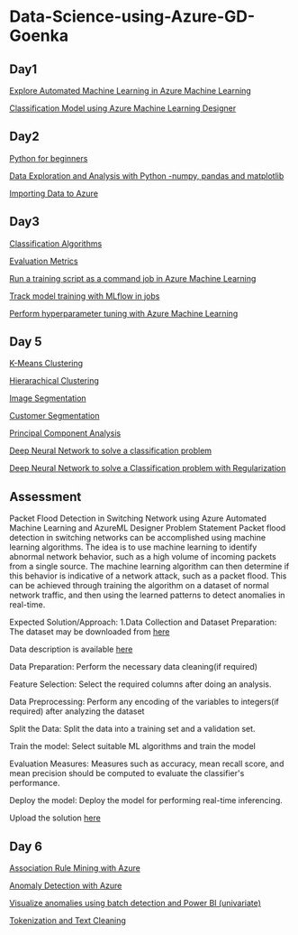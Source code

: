 # Data-Science-using-Azure-GD-Goenka
## Day1

[Explore Automated Machine Learning in Azure Machine Learning](https://microsoftlearning.github.io/mslearn-ai-fundamentals/Instructions/Labs/01-machine-learning.html)

[Classification Model using Azure Machine Learning Designer](https://microsoftlearning.github.io/AI-900-AIFundamentals/instructions/02b-create-classification-model.html)

## Day2

[Python for beginners](https://learn.microsoft.com/en-us/training/paths/beginner-python/)

[Data Exploration and Analysis with Python -numpy, pandas and matplotlib](https://learn.microsoft.com/en-us/training/modules/explore-analyze-data-with-python/)

[Importing Data to Azure](https://learn.microsoft.com/en-us/training/modules/make-data-available-azure-machine-learning/)

## Day3
[Classification Algorithms](https://github.com/dravidshankar/Data-Science-using-Azure-GD-Goenka/blob/main/Classification-Algorithms.ipynb)

[Evaluation Metrics](https://learn.microsoft.com/en-us/training/modules/fundamentals-machine-learning/5-binary-classification)

[Run a training script as a command job in Azure Machine Learning](https://learn.microsoft.com/en-us/training/modules/run-training-script-command-job-azure-machine-learning/)

[Track model training with MLflow in jobs](https://learn.microsoft.com/en-us/training/modules/train-models-training-mlflow-jobs/)

[Perform hyperparameter tuning with Azure Machine Learning](https://learn.microsoft.com/en-us/training/modules/perform-hyperparameter-tuning-azure-machine-learning-pipelines/)

## Day 5

[K-Means Clustering](https://github.com/dravidshankar/Data-Science-using-Azure-GD-Goenka/blob/main/K_Means_Clustering.ipynb)

[Hierarachical Clustering](https://github.com/dravidshankar/Data-Science-using-Azure-GD-Goenka/blob/main/Agglomerative_Clustering.ipynb)

[Image Segmentation](https://github.com/dravidshankar/Data-Science-using-Azure-GD-Goenka/blob/main/Image_Segmentation_KMeans.ipynb)

[Customer Segmentation](https://github.com/dravidshankar/Data-Science-using-Azure-GD-Goenka/blob/main/Customer_Segmentation.ipynb)

[Principal Component Analysis](https://github.com/dravidshankar/Data-Science-using-Azure-GD-Goenka/blob/main/PCA.ipynb)


[Deep Neural Network to solve a classification problem](https://github.com/dravidshankar/Data-Science-using-Azure-GD-Goenka/blob/main/DNN_Classification.ipynb)

[Deep Neural Network to solve a Classification problem with Regularization](https://github.com/dravidshankar/Data-Science-using-Azure-GD-Goenka/blob/main/DNN_classification_with_dropout.ipynb)


## Assessment

Packet Flood Detection in Switching Network using Azure Automated Machine Learning and AzureML Designer
Problem Statement
Packet flood detection in switching networks can be accomplished using machine learning algorithms. The idea is to use machine learning to identify abnormal network behavior, such as a high volume of incoming packets from a single source. The machine learning algorithm can then determine if this behavior is indicative of a network attack, such as a packet flood. This can be achieved through training the algorithm on a dataset of normal network traffic, and then using the learned patterns to detect anomalies in real-time.

Expected Solution/Approach:
1.Data Collection and Dataset Preparation: The dataset may be downloaded from [here](https://drive.google.com/file/d/1lwiUwCflAjqFyEdVbT6-rDW5q3VVddJf/view?usp=share_link)



Data description is available [here](https://archive.ics.uci.edu/ml/datasets/Burst+Header+Packet+%28BHP%29+flooding+attack+on+Optical+Burst+Switching+%28OBS%29+Network)

Data Preparation: Perform the necessary data cleaning(if required)

Feature Selection: Select the required columns after doing an analysis.

Data Preprocessing: Perform any encoding of the variables to integers(if required) after analyzing the dataset

Split the Data: Split the data into a training set and a validation set.

Train the model: Select suitable ML algorithms and train the model

Evaluation Measures: Measures such as accuracy, mean recall score, and mean precision should be computed to evaluate the classifier's performance.

Deploy the model: Deploy the model for performing real-time inferencing.


Upload the solution [here](https://github.com/dravidshankar/Data-Science-using-Azure-GD-Goenka/blob/main/User%20Guide-FDP%20on%20Data%20Mining%20using%20Microsoft%20Azure%20Training.pdf)

## Day 6

[Association Rule Mining with Azure](https://github.com/dravidshankar/Data-Science-using-Azure-GD-Goenka/blob/main/Association_Rule_Mining.ipynb)

[Anomaly Detection with Azure](https://learn.microsoft.com/en-us/azure/ai-services/anomaly-detector/)

[Visualize anomalies using batch detection and Power BI (univariate)](https://learn.microsoft.com/en-us/azure/ai-services/anomaly-detector/tutorials/batch-anomaly-detection-powerbi)

[Tokenization and Text Cleaning](https://github.com/dravidshankar/Data-Science-using-Azure-GD-Goenka/blob/main/Tokenization_and_Text_Cleaning.ipynb)



